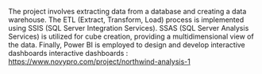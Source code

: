 The project involves extracting data from a database and creating a data warehouse. The ETL (Extract, Transform, Load) process is implemented using SSIS (SQL Server Integration Services). SSAS (SQL Server Analysis Services) is utilized for cube creation, providing a multidimensional view of the data. Finally, Power BI is employed to design and develop interactive dashboards
 interactive dashboards : https://www.novypro.com/project/northwind-analysis-1
